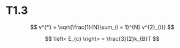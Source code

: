 # T1.3
$$
v^{*} = \sqrt{\frac{1}{N}\sum_{i = 1}^{N} v^{2}_{i}}
$$

$$
\left< E_{c} \right> = \frac{3}{2}k_{B}T
$$
